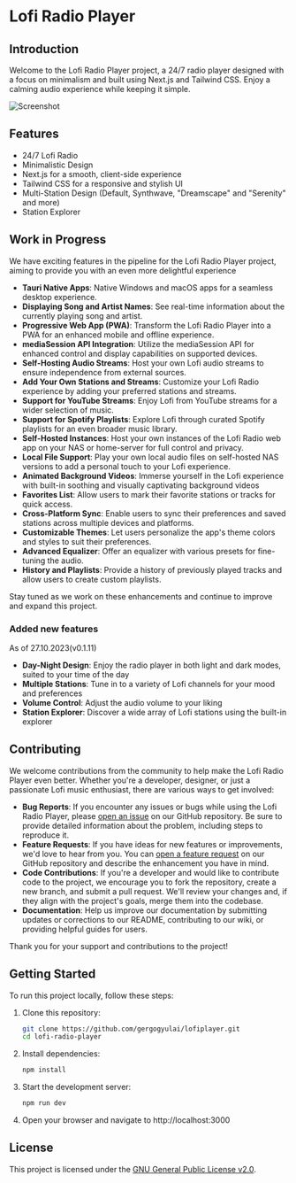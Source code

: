 # Lofi Radio Player

## Introduction

Welcome to the Lofi Radio Player project, a 24/7 radio player designed with a focus on minimalism and built using Next.js and Tailwind CSS. Enjoy a calming audio experience while keeping it simple.

![Screenshot](/docs/screenshot.png)

## Features

- 24/7 Lofi Radio
- Minimalistic Design
- Next.js for a smooth, client-side experience
- Tailwind CSS for a responsive and stylish UI
- Multi-Station Design (Default, Synthwave, "Dreamscape" and "Serenity" and more)
- Station Explorer

## Work in Progress

We have exciting features in the pipeline for the Lofi Radio Player project, aiming to provide you with an even more delightful experience

- **Tauri Native Apps**: Native Windows and macOS apps for a seamless desktop experience.
- **Displaying Song and Artist Names**: See real-time information about the currently playing song and artist.
- **Progressive Web App (PWA)**: Transform the Lofi Radio Player into a PWA for an enhanced mobile and offline experience.
- **mediaSession API Integration**: Utilize the mediaSession API for enhanced control and display capabilities on supported devices.
- **Self-Hosting Audio Streams**: Host your own Lofi audio streams to ensure independence from external sources.
- **Add Your Own Stations and Streams**: Customize your Lofi Radio experience by adding your preferred stations and streams.
- **Support for YouTube Streams**: Enjoy Lofi from YouTube streams for a wider selection of music.
- **Support for Spotify Playlists**: Explore Lofi through curated Spotify playlists for an even broader music library.
- **Self-Hosted Instances**: Host your own instances of the Lofi Radio web app on your NAS or home-server for full control and privacy.
- **Local File Support**: Play your own local audio files on self-hosted NAS versions to add a personal touch to your Lofi experience.
- **Animated Background Videos**: Immerse yourself in the Lofi experience with built-in soothing and visually captivating background videos
- **Favorites List**: Allow users to mark their favorite stations or tracks for quick access.
- **Cross-Platform Sync**: Enable users to sync their preferences and saved stations across multiple devices and platforms.
- **Customizable Themes**: Let users personalize the app's theme colors and styles to suit their preferences.
- **Advanced Equalizer**: Offer an equalizer with various presets for fine-tuning the audio.
- **History and Playlists**: Provide a history of previously played tracks and allow users to create custom playlists.

Stay tuned as we work on these enhancements and continue to improve and expand this project.

### Added new features
As of 27.10.2023(v0.1.11)
   - **Day-Night Design**: Enjoy the radio player in both light and dark modes, suited to your time of the day
   - **Multiple Stations**: Tune in to a variety of Lofi channels for your mood and preferences
   - **Volume Control**: Adjust the audio volume to your liking
   - **Station Explorer**: Discover a wide array of Lofi stations using the built-in explorer

## Contributing

We welcome contributions from the community to help make the Lofi Radio Player even better. Whether you're a developer, designer, or just a passionate Lofi music enthusiast, there are various ways to get involved:

- **Bug Reports**: If you encounter any issues or bugs while using the Lofi Radio Player, please [open an issue](https://github.com/gergogyulai/lofiplayer/issues) on our GitHub repository. Be sure to provide detailed information about the problem, including steps to reproduce it.
- **Feature Requests**: If you have ideas for new features or improvements, we'd love to hear from you. You can [open a feature request](https://github.com/gergogyulai/lofiplayer/issues) on our GitHub repository and describe the enhancement you have in mind.
- **Code Contributions**: If you're a developer and would like to contribute code to the project, we encourage you to fork the repository, create a new branch, and submit a pull request. We'll review your changes and, if they align with the project's goals, merge them into the codebase.
- **Documentation**: Help us improve our documentation by submitting updates or corrections to our README, contributing to our wiki, or providing helpful guides for users.

Thank you for your support and contributions to the project!


## Getting Started

To run this project locally, follow these steps:

1. Clone this repository:

   ```bash
   git clone https://github.com/gergogyulai/lofiplayer.git
   cd lofi-radio-player
2. Install dependencies:

   ```bash
   npm install
3. Start the development server:

   ```bash
   npm run dev
   
4. Open your browser and navigate to http://localhost:3000

## License

This project is licensed under the [GNU General Public License v2.0](LICENSE).
